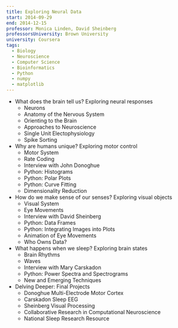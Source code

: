 ```yaml
---
title: Exploring Neural Data
start: 2014-09-29
end: 2014-12-15
professor: Monica Linden, David Sheinberg
professorsUniversity: Brown University
university: Coursera
tags:
  - Biology
  - Neuroscience
  - Computer Science
  - Bioinformatics
  - Python
  - numpy
  - matplotlib
---
```

- What does the brain tell us? Exploring neural responses
  - Neurons
  - Anatomy of the Nervous System
  - Orienting to the Brain
  - Approaches to Neuroscience
  - Single Unit Electophysiology
  - Spike Sorting
- Why are humans unique? Exploring motor control
  - Motor System
  - Rate Coding
  - Interview with John Donoghue
  - Python: Histograms
  - Python: Polar Plots
  - Python: Curve Fitting
  - Dimensionality Reduction
- How do we make sense of our senses? Exploring visual objects
  - Visual System
  - Eye Movements
  - Interview with David Sheinberg
  - Python: Data Frames
  - Python: Integrating Images into Plots
  - Animation of Eye Movements
  - Who Owns Data?
- What happens when we sleep? Exploring brain states
  - Brain Rhythms
  - Waves
  - Interview with Mary Carskadon
  - Python: Power Spectra and Spectrograms
  - New and Emerging Techniques
- Delving Deeper: Final Projects
   - Donoghue Multi-Electrode Motor Cortex
   - Carskadon Sleep EEG
   - Sheinberg Visual Processing
   - Collaborative Research in Computational Neuroscience 
   - National Sleep Research Resource
